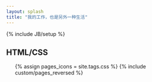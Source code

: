 ```yaml
---
layout: splash
title: "我的工作，也是另外一种生活"
---
```

{% include JB/setup %}

## HTML/CSS

<ul class="thumbnails">
  {% assign pages_icons = site.tags.css %}
  {% include custom/pages_reversed %}
</ul>